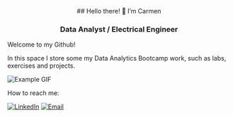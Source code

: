 <div style="text-align:center;"> ## Hello there! 👋 I’m Carmen

### Data Analyst / Electrical Engineer

</div>

Welcome to my Github! 

In this space I store some my Data Analytics Bootcamp work, such as labs, exercises and projects.

![Example GIF]([images/example.gif](https://github.com/calumatos/calumatos/blob/main/gitreadme.gif))



How to reach me:

[![LinkedIn](https://img.shields.io/badge/LinkedIn-0A66C2?style=flat-square&logo=linkedin&logoColor=white)](https://www.linkedin.com/in/calumatos/)
[![Email](https://img.shields.io/badge/Email-D14836?style=flat-square&logo=gmail&logoColor=white)](mailto:calumatos@gmail.com)




